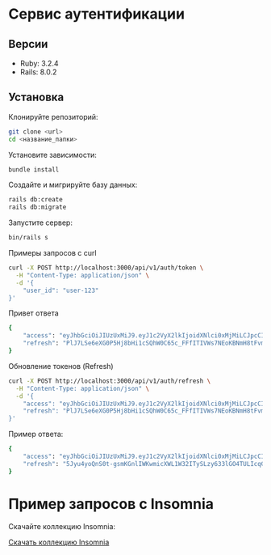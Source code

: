 # Сервис аутентификации

## Версии

- Ruby: 3.2.4  
- Rails: 8.0.2  

## Установка

Клонируйте репозиторий:

```bash
git clone <url>
cd <название_папки>
```

Установите зависимости:

```bash
bundle install
```

Создайте и мигрируйте базу данных:
```bash
rails db:create
rails db:migrate
```
Запустите сервер:
```bash
bin/rails s
```

Примеры запросов с curl
```bash
curl -X POST http://localhost:3000/api/v1/auth/token \
  -H "Content-Type: application/json" \
  -d '{
    "user_id": "user-123"
}'
```
Привет ответа
```bash
{
	"access": "eyJhbGciOiJIUzUxMiJ9.eyJ1c2VyX2lkIjoidXNlci0xMjMiLCJpcCI6IjEyNy4wLjAuMSIsInRva2VuX3BhaXJfaWQiOiI3MjA5ZTY5Ni0xMGFjLTRmZWYtOTRhMS01NWVhMDNhZGE3OTQiLCJleHAiOjE3NDQ3OTAwOTZ9.zOE0vGB4eAayzA0C3cqXpjsAF39Imnw3waHy0zlL2QIQZJ744jb-UFtfim8kRNPtU9A4yoRPlem3-MNK5w-ZGQ",
	"refresh": "PlJ7LSe6eXG0P5Hj8bHi1cSQhW0C65c_FFfITIVWs7NEoKBNmH8tFvmLwvOlpO5w19SA9ZPrH_upZmFJbpadPg"
}
```
Обновление токенов (Refresh)
```bash
curl -X POST http://localhost:3000/api/v1/auth/refresh \
  -H "Content-Type: application/json" \
  -d '{
    "access": "eyJhbGciOiJIUzUxMiJ9.eyJ1c2VyX2lkIjoidXNlci0xMjMiLCJpcCI6IjEyNy4wLjAuMSIsInRva2VuX3BhaXJfaWQiOiI3MjA5ZTY5Ni0xMGFjLTRmZWYtOTRhMS01NWVhMDNhZGE3OTQiLCJleHAiOjE3NDQ3OTAwOTZ9.zOE0vGB4eAayzA0C3cqXpjsAF39Imnw3waHy0zlL2QIQZJ744jb-UFtfim8kRNPtU9A4yoRPlem3-MNK5w-ZGQ", 
    "refresh": "PlJ7LSe6eXG0P5Hj8bHi1cSQhW0C65c_FFfITIVWs7NEoKBNmH8tFvmLwvOlpO5w19SA9ZPrH_upZmFJbpadPg"
}'
```
Пример ответа:
```bash
{
	"access": "eyJhbGciOiJIUzUxMiJ9.eyJ1c2VyX2lkIjoidXNlci0xMjMiLCJpcCI6IjEyNy4wLjAuMSIsInRva2VuX3BhaXJfaWQiOiI1ODYzZTg3Zi0zNjg4LTRmZjItOWJmOC1lMDc0YjI4NzM1OTciLCJleHAiOjE3NDQ3OTAyNzF9.Ww6uTIuO8VKVSQ6heMOrs6lv-sa4HR8pt1jHCYFZAV8Uev86C2t6ESaRK8ojLOmiJMiRB0vwzRbDUqnnEMHgpg",
	"refresh": "5Jyu4yoQnS0t-gsmKGnlIWKwmicXWL1W32ITySLzy633lGO4TULIcqGSx99IxxIJUXtJXXrTdGtH4LggnL9M4A"
}
```

# Пример запросов с Insomnia
Скачайте коллекцию Insomnia:

[Скачать коллекцию Insomnia](./Insomnia_collection.json)

